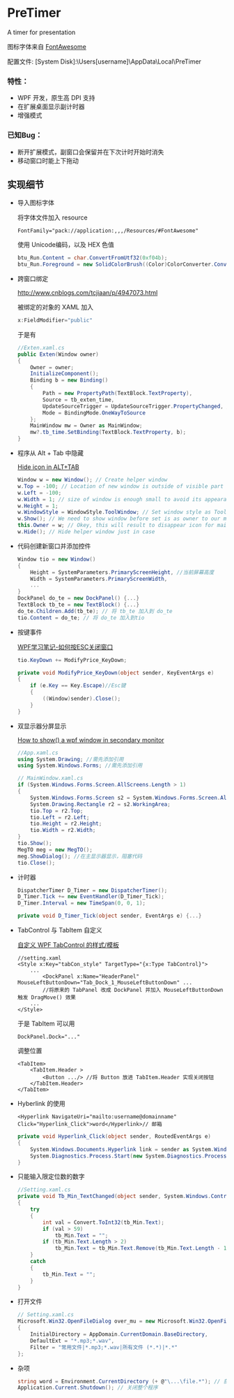 # PreTimer
A timer for presentation

图标字体来自 [FontAwesome](https://github.com/FortAwesome/Font-Awesome/)

配置文件: [System Disk]:\Users[username]\AppData\Local\PreTimer

### 特性：
* WPF 开发，原生高 DPI 支持
* 在扩展桌面显示副计时器
* 增强模式

### 已知Bug：
* 断开扩展模式，副窗口会保留并在下次计时开始时消失
* 移动窗口时能上下拖动

## 实现细节

+ 导入图标字体

    将字体文件加入 resource
    ``` xaml
    FontFamily="pack://application:,,,/Resources/#FontAwesome"
    ```
    使用 Unicode编码，以及 HEX 色值
    ``` cs
    btu_Run.Content = char.ConvertFromUtf32(0xf04b); 
    btu_Run.Foreground = new SolidColorBrush((Color)ColorConverter.ConvertFromString("#FF00cc6a"));
    ```
+ 跨窗口绑定

    http://www.cnblogs.com/tcjiaan/p/4947073.html

    被绑定的对象的 XAML 加入
    ``` cs
    x:FieldModifier="public" 
    ```
    于是有
    ``` cs
    //Exten.xaml.cs
    public Exten(Window owner)
    {
        Owner = owner;
        InitializeComponent();
        Binding b = new Binding()
        {
            Path = new PropertyPath(TextBlock.TextProperty),
            Source = tb_exten_time,
            UpdateSourceTrigger = UpdateSourceTrigger.PropertyChanged, //否则 .Text 不更新
            Mode = BindingMode.OneWayToSource
        };
        MainWindow mw = Owner as MainWindow;
        mw?.tb_time.SetBinding(TextBlock.TextProperty, b);
    }
    ```
+ 程序从 Alt + Tab 中隐藏

    [Hide icon in ALT+TAB](https://social.msdn.microsoft.com/Forums/vstudio/en-US/8e3a788e-1e14-4751-a756-2d68358f898b/hide-icon-in-alttab?forum=wpf)

    ``` cs
    Window w = new Window(); // Create helper window
    w.Top = -100; // Location of new window is outside of visible part of screen
    w.Left = -100;
    w.Width = 1; // size of window is enough small to avoid its appearance at the beginning
    w.Height = 1;
    w.WindowStyle = WindowStyle.ToolWindow; // Set window style as ToolWindow to avoid its icon in AltTab 
    w.Show(); // We need to show window before set is as owner to our main window
    this.Owner = w; // Okey, this will result to disappear icon for main window.
    w.Hide(); // Hide helper window just in case
    ```
+ 代码创建新窗口并添加控件
    ``` cs
    Window tio = new Window()
    {
        Height = SystemParameters.PrimaryScreenHeight, //当前屏幕高度
        Width = SystemParameters.PrimaryScreenWidth,
        ...
    }
    DockPanel do_te = new DockPanel() {...}
    TextBlock tb_te = new TextBlock() {...}
    do_te.Children.Add(tb_te); // 将 tb_te 加入到 do_te
    tio.Content = do_te; // 将 do_te 加入到tio
    ```
+ 按键事件

    [WPF学习笔记-如何按ESC关闭窗口](http://www.cnblogs.com/theroad/p/6178633.html)
    ``` cs
    tio.KeyDown += ModifyPrice_KeyDown;

    private void ModifyPrice_KeyDown(object sender, KeyEventArgs e)
    {
        if (e.Key == Key.Escape)//Esc键  
        {
            ((Window)sender).Close();
        }
    }
    ```
+ 双显示器分屏显示

    [How to show() a wpf window in secondary monitor](https://social.msdn.microsoft.com/Forums/en-US/32d60663-8264-4153-9fb0-7053468191f2/how-to-show-a-wpf-window-in-secondary-monitor?forum=wpf)

    ``` cs
    //App.xaml.cs
    using System.Drawing; //需先添加引用
    using System.Windows.Forms; //需先添加引用

    // MainWindow.xaml.cs
    if (System.Windows.Forms.Screen.AllScreens.Length > 1)
    {
        System.Windows.Forms.Screen s2 = System.Windows.Forms.Screen.AllScreens[1];
        System.Drawing.Rectangle r2 = s2.WorkingArea;
        tio.Top = r2.Top;
        tio.Left = r2.Left;
        tio.Height = r2.Height;
        tio.Width = r2.Width;
    }
    tio.Show();
    MegTO meg = new MegTO();
    meg.ShowDialog(); //在主显示器显示，阻塞代码
    tio.Close();
    ```
+ 计时器
    ``` cs
    DispatcherTimer D_Timer = new DispatcherTimer();
    D_Timer.Tick += new EventHandler(D_Timer_Tick);
    D_Timer.Interval = new TimeSpan(0, 0, 1);

    private void D_Timer_Tick(object sender, EventArgs e) {...}
    ```
+ TabControl 与 TabItem 自定义

    [自定义 WPF TabControl 的样式/模板](http://www.cnblogs.com/wpf_gd/articles/1707750.html)
    ``` xaml
    //setting.xaml
    <Style x:Key="tabCon_style" TargetType="{x:Type TabControl}">
        ...
            <DockPanel x:Name="HeaderPanel" MouseLeftButtonDown="Tab_Dock_1_MouseLeftButtonDown" ...
            //将原来的 TabPanel 改成 DockPanel 并加入 MouseLeftButtonDown 触发 DragMove() 效果
        ...
    </Style>
    ```

    于是 TabItem 可以用
    ``` xaml
    DockPanel.Dock="..."
    ```
    调整位置

    ``` xaml
    <TabItem>
        <TabItem.Header >
            <Button .../> //将 Button 放进 TabItem.Header 实现关闭按钮
        </TabItem.Header>
    </TabItem>
    ```
+ Hyberlink 的使用
    ``` xaml
    <Hyperlink NavigateUri="mailto:username@domainname" Click="Hyperlink_Click">word</Hyperlink>// 邮箱
    ```
    ``` cs
    private void Hyperlink_Click(object sender, RoutedEventArgs e)
    {
        System.Windows.Documents.Hyperlink link = sender as System.Windows.Documents.Hyperlink;
        System.Diagnostics.Process.Start(new System.Diagnostics.ProcessStartInfo(link.NavigateUri.AbsoluteUri));
    }
    ```
+ 只能输入限定位数的数字
    ``` cs
    //Setting.xaml.cs
    private void Tb_Min_TextChanged(object sender, System.Windows.Controls.TextChangedEventArgs e)
    {
        try
        {
            int val = Convert.ToInt32(tb_Min.Text);
            if (val > 59)
                tb_Min.Text = "";
            if (tb_Min.Text.Length > 2)
                tb_Min.Text = tb_Min.Text.Remove(tb_Min.Text.Length - 1, 1);
        }
        catch
        {
            tb_Min.Text = "";
        }
    }
    ```

+ 打开文件
    ``` cs
    // Setting.xaml.cs
    Microsoft.Win32.OpenFileDialog over_mu = new Microsoft.Win32.OpenFileDialog()
    {
        InitialDirectory = AppDomain.CurrentDomain.BaseDirectory,
        DefaultExt = "*.mp3;*.wav",
        Filter = "常用文件|*.mp3;*.wav|所有文件 (*.*)|*.*"
    };
    ```
+ 杂项
    ``` cs
    string word = Environment.CurrentDirectory (+ @"\...\file.*"); // 获取当前目录
    Application.Current.Shutdown(); // 关闭整个程序
    ```